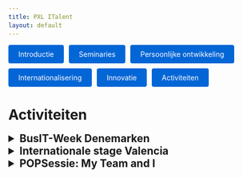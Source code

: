 ```yaml
---
title: PXL ITalent
layout: default
---
```


<style>

  .highlight {
    color: red;
  }

  .content {
    max-width: 900px;
    margin: auto;
    line-height: 1.6;
  }

  .image-right {
    float: right;
    margin: 1em 0 1em 2em;
    max-width: 40%;
    border-radius: 8px;
  }

  @media (max-width: 768px) {
    .image-right {
      float: none;
      display: block;
      margin: 1em auto;
      max-width: 100%;
    }
  }

  .image-right-wrapper {
    float: right;
    max-width: 40%;
     margin: 1em;
  }

  .image-right {
    width: 100%;
    border-radius: 8px;
  }

</style>

<p style="display: flex; flex-wrap: wrap; gap: 10px;">
  <a href="./" style="background: #0366d6; color: #fff; padding: 10px 20px; border-radius: 4px; text-decoration: none;">
    Introductie
  </a>
  <a href="./seminaries.html" style="background: #0366d6; color: #fff; padding: 10px 20px; border-radius: 4px; text-decoration: none;">
    Seminaries
  </a>
  <a href="./persoonlijke_groei.html" style="background: #0366d6; color: #fff; padding: 10px 20px; border-radius: 4px; text-decoration: none;">
    Persoonlijke ontwikkeling
  </a>
  <a href="./internationalisering.html" style="background: #0366d6; color: #fff; padding: 10px 20px; border-radius: 4px; text-decoration: none;">
    Internationalisering
  </a>
  <a href="./innovatie.html" style="background: #0366d6; color: #fff; padding: 10px 20px; border-radius: 4px; text-decoration: none;">
    Innovatie
  </a>
  <a href="./activiteiten.html" style="background: #0366d6; color: #fff; padding: 10px 20px; border-radius: 4px; text-decoration: none;">
    Activiteiten
  </a>
</p>

# Activiteiten

<details closed>
 <summary style="font-size: 1.5em; font-weight: bold; cursor: pointer;">
    BusIT-Week Denemarken
  </summary>

  <div class="content">

  <p>
  In mijn tweede jaar besloot ik een avontuur aan te gaan door me in te schrijven voor de BusIT-week naar Denemarken. 
  Ik koos bewust voor Denemarken, omdat ik altijd al een Scandinavisch land wilde bezoeken. 
  Deze reis leek me een uitgelezen kans om niet alleen mijn technische vaardigheden verder te ontwikkelen, 
  maar ook mijn blik op andere culturen te verruimen.
  </p>

  <div class="image-right-wrapper">
    <img src="foto's/IMG_5073.JPG" alt="Team photo in Denmark" class="image-right"/>
  </div>

  <p>
  Hoewel de opdracht over UX/UI-Design ging en niet echt aansloot aan mijn gekozen afstudeerrichting 
  (systeem- en netwerkbeheer) vond ik het toch fijn om eens creatief bezig te zijn en niet zo zeer technisch. 
  Tijdens deze week gingen we aan de slag met het bedenken en uitwerken van digitale oplossing voor Godset, 
  een lokale concertzaal die hun ticketverkoop een boost wilde geven. In teams werkten we aan creatieve oplossingen, 
  die we uitwerkten in Figma. Op het einde van de week werd het meest overtuigende en goed uitgewerkte prototype 
  bekroond tot winnaar.
  </p>

  <p>
  Een dag voor de start van het project vloog ik samen met vier andere studenten naar 
  Billund in Denemarken. We hadden onze reis goed voorbereid, 
  zodat we na de landing meteen een rechtstreekse bus konden nemen naar Kolding, de stad waar de school zich bevond waar het project doorging. Hier startte maandag ons project.
  </p>

  <p>
  We begonnen met een rondleiding bij Godset, zodat we een duidelijk beeld kregen van de uitdaging die ons te wachten stond. Daar werd al snel duidelijk dat hun ticketverkoop de laatste tijd sterk was gedaald, en dit project werd opgezet om daar verandering in te brengen. De verantwoordelijke lichtte toe dat hun huidige website verouderd was en dat ze beschikten over enkele digitale displays in de lobby en de concertzaal. Dit vormde het startpunt om onze creatieve breinen meteen aan het werk te zetten
  </p>

  <p>
  Eenmaal terug op de campus van IBA, de gastheer van deze BusIT-week, werden we willekeurig in groepen verdeeld. Bij de samenstelling werd er bewust gestreefd naar een mix van nationaliteiten. Mijn groep bestond uit drie Belgen, één uit Antwerpen, één uit Wallonië en ikzelf, aangevuld met twee Deense studenten en één deelnemer uit Hongarije.
  </p>

  <div class="image-right-wrapper">
    <img src="foto's/IMG_5040.jpg" alt="Photo of Building" class="image-right" heigth="600px"/>
  </div>

  <p>
  Na een intensieve dag brainstormen over hoe we de ticketverkoop bij Godset opnieuw konden stimuleren via innovatieve ideeën, gingen we op dinsdag aan de slag met het uitwerken van twee concepten.
  </p>

  <p>
  Het eerste idee was een photobooth. Bezoekers konden hierin, net zoals bij een klassieke photobooth, foto's maken en afdrukken. De twist? De gemaakte foto's werden live getoond op schermen verspreid over de concertzaal, en ook automatisch geüpload naar de website van Godset, op de pagina van het specifieke concert waarop de foto werd genomen. Zo ontstond er een levendige en authentieke sfeerimpressie van elk evenement, die meteen ook diende als marketingtool.
  </p>

  <p>
  Het tweede idee draaide rond het digitaliseren van de vestiaire. In plaats van de klassieke papieren vestiairetickets ontwierpen we een app. Wanneer je je jas afgeeft, wordt er een QR-code aan bevestigd. Die scan je met de app, die gekoppeld is aan je persoonlijke account. In de app kun je je vestiaireticket raadplegen, en door dit bij het ophalen te tonen, krijg je je jas sneller en efficiënter terug zonder het risico om een papiertje kwijt te raken.
  </p>

  <p>
  Op vrijdag, de laatste dag van het project, mochten we ons concept presenteren aan de vertegenwoordigers van Godset. We toonden hoe ons idee eruitzag, hoe het in de praktijk kon worden toegepast en op welke manier het kon bijdragen aan een hogere ticketverkoop.
  </p>

  <p>
  Nadat alle groepen hun voorstellen hadden gepitcht, trok de jury zich terug om het winnende concept te bepalen. Er waren heel wat sterke ideeën, maar helaas waren wij niet de winnaar. Als bewijs van onze deelname kregen we wel allemaal nog een certificaat.
  </p>

  <p>
  Naast het project werden er doorheen de week ook verschillende activiteiten buiten de werkuren georganiseerd. Zo maakten we een culturele wandeling door de stad, die eindigde met een bezoek aan het Koldinghus, een indrukwekkend kasteel uit de 13de eeuw. Het was een leuke manier om niet alleen technisch en creatief uitgedaagd te worden, maar ook een flinke portie Deense cultuur mee te pikken.
  </p>

  <div class="image-right-wrapper">
    <img src="foto's/Koldinghus.png" alt="Koldinghus" class="image-right"/>
  </div>

  <p>
  Dit was echter niet de enige activiteit. We kregen ook de kans om een concert bij te wonen van een punkrockband in de concertzaal van Godset zelf. Dat zorgde niet alleen voor een leuke avond, maar gaf ons ook waardevolle inzichten in hoe ons concept in de praktijk zou kunnen werken.
  </p>

  <p>
  In onze vrije tijd trokken we vaak naar The Arcade, een gezellige lokale bar met een mix van bordspellen en arcadekasten, de ideale plek om te ontspannen en andere studenten beter te leren kennen.
  </p>

  <p>
  Deze reis heeft me veel geleerd over zelfstandigheid. Het was de eerste keer dat ik zonder mijn ouders naar het buitenland ging, en meteen ook buiten België. Ik ben ontzettend blij dat ik deze kans heb gegrepen, want wat ik in die ene week over mezelf en de wereld heb geleerd, had ik nooit op een jaar tijd op school kunnen meemaken.
  </p>

  <p>
  Daarnaast heb ik er ook heel wat nieuwe vriendschappen aan overgehouden: drie Duitsers met wie ik mijn kamer deelde, drie Nederlanders die vaak met ons optrokken, en natuurlijk mijn medestudenten van PXL.
  </p>

  <div class="image-right-wrapper">
    <img src="foto's/ducks.jpg" alt="ducks" class="image-right"/>
  </div>

  <p>
  Natuurlijk heb ik tijdens het project zelf ook veel bijgeleerd. Zo maakte ik voor het eerst echt kennis met Figma en werd ik uitgedaagd om mijn creativiteit te gebruiken, iets wat we in mijn opleiding niet zo vaak doen. Al snel merkte ik dat mijn interesse toch meer ligt bij technische opdrachten dan bij creatief werk. Dat inzicht gaf me extra vertrouwen in mijn keuze voor de afstudeerrichting Systeem- en Netwerkbeheer.
  </p>

  <p>
  Hoewel het project zelf misschien niet helemaal mijn ding was, maakten de mensen, de cultuur en de hele ervaring eromheen het toch tot een fantastische reis. En misschien nog belangrijker: ik heb bewezen aan mezelf dat ik niet bang ben om uit mijn comfortzone te stappen en iets nieuws te proberen, zoals deelnemen aan een creatief project.
  </p>

  <p>
  Deze ervaring behoort dan ook tot één van mijn drie belangrijkste activiteiten, juist omdat je dit soort kansen niet in het binnenland kunt meemaken. Daarom zou ik het absoluut aanraden aan iedereen die de mogelijkheid heeft om deel te nemen aan een BusIT-week het is een unieke ervaring die je niet snel vergeet.
  </p>

  </div>

</details>

<details closed>
  <summary style="font-size: 1.5em; font-weight: bold; cursor: pointer;">
    Internationale stage Valencia
  </summary>

  <div class="content">

  <p>
  In het laatste jaar van deze opleiding moet je op stage, en dat kan zowel in het binnen- als buitenland. Ik koos ervoor om naar het zuiden te trekken en op buitenlandse stage te gaan. Met de hulp van mijn lectoren Maarten Sourbron en Johan Cleuren kwam ik terecht bij het bedrijf SQLI.
  </p>

  <p>
  Ik leerde SQLI vooral kennen via Maarten, die er vroeger werkte toen het nog Osudio heette. Hij bezorgde me de contactgegevens van mijn huidige stagebegeleider – die toevallig ook Maarten heet. Na wat overleg en contact met Johan, gingen we, samen met een klasgenoot, langs voor een kennismakingsgesprek. Niet veel later kregen we het goede nieuws: we mochten aan de slag.
  </p>

  <p>
  Aangezien SQLI een vestiging heeft in Valencia en daar het beste contact is met het team ter plaatse, werd beslist dat we onze stage in die stad zouden doen. En zo begon ons avontuur.
  </p>

  <p>
  Met dit avontuur wilde ik niet alleen mijn technische kennis uitbreiden, maar ook groeien op persoonlijk vlak. Het was een kans om mezelf beter te leren kennen, zelfstandiger te worden en stappen te zetten richting volwassenheid. Aangezien ik nooit op kot heb gezeten, was dit mijn eerste echte ervaring met alleen wonen.
  </p>

  <p>
  Ik keek er ook enorm naar uit om aan mijn stage te beginnen. Niet alleen om mijn technische vaardigheden te versterken, maar ook om mijn soft skills verder te ontwikkelen. Want in een professioneel bedrijf volstaat het niet om enkel technisch sterk te zijn, je moet ook helder kunnen communiceren, presenteren en je keuzes kunnen toelichten aan bijvoorbeeld een manager, in duidelijke, begrijpbare taal.
  </p>

  <p>
  De eerste dagen in Valencia stonden vooral in het teken van uitpakken en de stad verkennen. Maar op maandag begon het echte werk: onze eerste stagedag. We werden meteen hartelijk verwelkomd door Gloria en Marta, die ons een rondleiding gaven door het kantoor en ons wegwijs maakten in de huisregels.
  </p>

  <div class="image-right-wrapper">
    <img src="foto's/falla.jpg" alt="falla" class="image-right"/>
  </div>

  <p>
  Tijdens onze stage kregen we de opdracht om een interne chatbot te ontwikkelen ter ondersteuning van het Digital Continuity-team. Het doel was om de bot te integreren met tools zoals Jira (voor ticketbeheer), Trello (voor to-dolijsten) en andere systemen. Voor we hieraan konden beginnen, moesten we echter eerst zorgen dat de volledige cloud infrastructuur en de bijbehorende pipelines correct opgezet en geconfigureerd waren.
  </p>

  <p>
  Natuurlijk draait deze ervaring niet alleen om de stage zelf, maar ook om alles wat daarbuiten komt kijken. Zo moest ik leren om zelfstandig te wonen, al was ik niet helemaal alleen, want ik deelde mijn appartement met zes andere internationale mensen. Mijn huisgenoten kwamen uit Noorwegen, Duitsland, Nederland, Frankrijk, Oekraïne en Uruguay. Daardoor werd niet alleen mijn Engels op de stageplek op de proef gesteld, maar ook thuis in het dagelijkse leven.
  </p>

  <p>
  Ik had het geluk om net op het juiste moment in Valencia te zijn, want van 1 tot 19 maart vond daar het traditionele feest Las Fallas plaats, ter ere van Sint-Jozef. Dit feest draait helemaal rond vuur en vuurwerk, en dat was overal te merken. Elke dag om 14 uur en opnieuw om middernacht werd er groots vuurwerk afgestoken. Maar ook overdag vierden mensen volop mee door zelf vuurwerk en knalvuurpijlen af te steken in de straten. 
  </p>

  <p>
  Omdat ik midden in het centrum woonde, was de geluidsoverlast soms behoorlijk heftig, maar tegelijk was het indrukwekkend om mee te maken. Op de laatste dag werd het feest afgesloten met het verbranden van grote, zelfgemaakte beelden op verschillende plekken in de stad. Een spectaculair einde van een uniek cultureel evenement.
  </p>

  <div class="image-right-wrapper">
    <img src="foto's/ciutat.jpg" alt="ciutat" class="image-right"/>
  </div>

  <p>
  Na het feest genoot ik extra van de rust en stilte die erop volgde, en dat deed ik vaak op een gezellig terras. Natuurlijk bracht ik niet al mijn tijd daar door. Zo bezocht ik onder andere het bekende Ciutat de les Arts i les Ciències. Hoewel het officieel een museum is, zijn het vooral de architectuur en de indrukwekkende waterpartijen die het zo bijzonder maken.
  </p>

  <p>
  Daarnaast trok ik er vaak op uit om te wandelen of te joggen in het Turia-park, een prachtig en uitgestrekt stadspark dat ooit een rivier was en zich als een groen lint door Valencia slingert. Het was de perfecte plek om even te ontspannen en de stad van een andere kant te beleven. 
  </p>

  <p>
  Tijdens mijn stage heb ik veel nieuwe mensen leren kennen, zowel in Valencia als in België. Op het kantoor in Valencia kwam ik in contact met onder andere de twee Pablo’s, Gloria en Marta. Hoewel ik niet intensief met hen samenwerkte, zorgde hun aanwezigheid wel voor een fijne sfeer op de werkvloer.
  </p>

  <div class="image-right-wrapper">
    <img src="foto's/churros.jpg" alt="churros" class="image-right"/>
  </div>

  <p>
  Dankzij de dagelijkse stand-ups leerde ik ook het Belgische team goed kennen. Zo had ik regelmatig contact met mijn hogeschoolpromotor Maarten, en werkte ik samen met collega’s als Jarne, Dennis, Gert-Jan, Hussien en nog vele anderen. Het was boeiend om deel uit te maken van dit team en op die manier van verschillende mensen bij te leren.
  </p>

  <p>
  Op het kantoor in Valencia kregen we om de twee weken op woensdag een heerlijke traktatie: verse paella. Zo ontdekte ik ook dat paella oorspronkelijk uit Valencia komt, en dat proefde je! Daarnaast werden we op een keer ook verrast met churros, een eenmalig maar superleuk initiatief van het bedrijf. Zulke momenten zorgden voor een gezellige sfeer op de werkvloer en maakten de ervaring nog aangenamer. 
  </p>

  <p>
  Mijn ervaring in Valencia was simpelweg te mooi en te rijk om in één verslag volledig te vatten. Ik heb er ontzettend veel geleerd, niet alleen op technisch en professioneel vlak, maar vooral over mezelf. Ik heb bewezen, aan mezelf én aan mijn ouders, dat ik zonder problemen zelfstandig kan wonen en mijn plan kan trekken. Deze ervaring heeft me doen inzien dat ik klaar ben om het echte leven tegemoet te gaan.
  </p>

  <p>
  Natuurlijk waren er ook moeilijke momenten. Ik had af en toe last van heimwee en miste mijn vrienden en het leven thuis. Maar net die uitdagingen hebben me sterker gemaakt en geholpen om als persoon te groeien.
  </p>

  <p>
  Ik ben mijn ouders ontzettend dankbaar voor hun financiële steun en vertrouwen, en ik ben ook de hogeschool heel dankbaar voor het mogelijk maken van deze unieke kans. Deze stage was voor mij veel meer dan een leeropdracht, het was een levensveranderend avontuur.
  </p>

  <div class="image-right-wrapper">
    <img src="foto's/botanischetuin.jpg" alt="tuin" class="image-right"/>
  </div>

  <p>
  Het is dan ook geen verrassing dat ik ervoor gekozen heb om over deze buitenlandse stage te schrijven. Hoewel het geen verplicht onderdeel was van mijn opleiding, voelde het voor mij als een unieke kans die ik met beide handen moest grijpen. En ik kan het echt aan iedereen aanraden, ongeacht welke richting je volgt, of zelfs als je niet (meer) studeert. Een tijd in het buitenland wonen en werken leert je zoveel meer dan je ooit in een klaslokaal zou kunnen leren. 
  </p>

  <p>
  Je leert omgaan met nieuwe situaties, andere culturen en mensen van over de hele wereld. Maar vooral leer je veel over jezelf: hoe je je aanpast, zelfstandig functioneert en groeit als persoon.
  </p>

  <p>
  Voor mij is dit een ervaring die me voor altijd bij zal blijven, eentje waar ik met trots op terugkijk en waar ik ongetwijfeld nog vaak over zal vertellen. Het was geen verplicht hoofdstuk in mijn opleiding, maar wel één van de waardevolste beslissingen die ik ooit heb genomen.
  </p>

  <div>
</details>

<details closed>
  <summary style="font-size: 1.5em; font-weight: bold; cursor: pointer;">
    POPSessie: My Team and I
  </summary>

  <div class="content">

  <p>
  Tijdens het I-talent traject namen we deel aan verschillende POP-sessies. De laatste sessie, getiteld “My Team and I”, was gericht op het beter leren kennen van ons IT-Project team. In deze interactieve sessie werkten we samen in teamverband en voerden we opdrachten uit die ons hielpen om elkaar beter te leren kennen. 
  </p>

  <p>
  De sessie begon op een luchtige manier. Jo en Carl van LearningPath heetten ons welkom. Samen met verschillende andere teams namen we plaats in een kring om de sessie te starten. We begonnen met enkele vragen over het model van Lencioni, dat is opgebouwd als een piramide.
  </p>

  <div class="image-right-wrapper">
    <img src="foto's/piramide.png" alt="piramide" class="image-right"/>
  </div>

  <p>
  Bij dit model is het belangrijk dat elk onderliggend niveau volledig ingevuld en geborgd is voordat je naar de volgende fase gaat. De onderste lagen zijn groter, zwaarder en moeilijker dan de hogere lagen.
  </p>

  <p>
  Vervolgens kregen we de opdracht om de juiste eigenschappen aan de juiste niveaus van de piramide te koppelen. Deze eigenschappen waren: vertrouwen, conflicten, betrokkenheid, verantwoordelijkheid en resultaten.
  </p>

  <p>
  Na de introductie maakten we een ronde door de kamer, waarbij alle opdrachten werden uitgelegd. We mochten er drie kiezen om uit te voeren. Dit waren opdrachten om het team beter te leren kennen en het ongemakkelijk gevoel er snel uit te halen.
  </p>

  <p>
  De eerste opdracht bestond erin dat we met z’n allen op een doek moesten staan en dit moesten omdraaien zonder dat iemand eraf stapte. Het was meteen een sterke start: we moesten dicht bij elkaar staan, goed communiceren en samen een strategie bedenken. Een leuke en uitdagende manier om onze samenwerking te testen.
  </p>

  <p>
  De tweede opdracht was een stuk uitdagender: we moesten een puzzel oplossen terwijl we allemaal geblinddoekt waren. Al snel merkten we dat dit erg lastig was, dus besloten we dat één iemand de blinddoek zou afdoen om de rest te begeleiden.
  </p>

  <p>
  Tijdens de oefening bleek dat die persoon niet echt een natuurlijke leider was, wat de communicatie bemoeilijkte. In de loop van het project zagen we echter dat iemand anders spontaan een meer coördinerende rol op zich nam. Niet overdreven aanwezig, maar wel op een manier die richting gaf en het team op een rustige manier mee op weg hielp.
  </p>

  <p>
  De derde opdracht was zonder twijfel de makkelijkste. We moesten elk door een ander gat in een geweven constructie kruipen. De eerste paar gaten waren eenvoudig te bereiken, maar voor de laatste persoon werd het een stuk uitdagender: die moest door het hoogste gat.
  </p>

  <p>
  Hiervoor moesten we echt samenwerken, we tilden hem met z’n allen op, hielpen hem door het gat en zorgden ervoor dat hij aan de andere kant veilig werd opgevangen. Een eenvoudige opdracht, maar wel eentje waarin vertrouwen en samenwerking opnieuw centraal stonden.
  </p>

  <p>
  Er zat dus ook veel strategie in deze opdracht want we moeste nadenken om de lichtste persoon door het laatste gat te krijgen. Dit leerde ons ook vooral nadenken voordat we iets doen wat we ook veel hebben moeten doen tijdens het project. 
  </p>

  <p>
  Na het afronden van de opdrachten verzamelden alle teams zich opnieuw in de kring om samen te reflecteren. We blikten terug op wat we gedaan hadden, hoe we samenwerkten, en wat ons opviel tijdens de oefeningen.
  </p>

  <p>
  Er werd ook stilgestaan bij hoe de opdrachten gelinkt konden worden aan de piramide van Lencioni. Elke oefening had namelijk iets te maken met één van de lagen in het model, van vertrouwen en communicatie tot het nemen van verantwoordelijkheid en het behalen van gezamenlijke resultaten.
  </p>

  <p>
  De reden dat ik deze activiteit heb gekozen is omdat ik persoonlijk vond dat dit dit de meest waardevolle POP-sessie van het I-talent traject was. Vooral omdat we elkaar nadien veel beter leerden kennen en er een hechter groepsgevoel ontstond. Tijdens deze sessie merkte ik dat de sfeer binnen het team veranderde. Mensen kwamen losser, we leerden elkaars sterktes en zwaktes beter kennen, en er ontstond een soort vertrouwen dat er voordien minder was. Die verbondenheid zorgde ervoor dat de samenwerking binnen het project niet alleen vlotter verliep, maar ook veel aangenamer werd. Het was niet meer zomaar samenwerken met collega’s; het voelde alsof we echt samen aan iets werkten als een team.
  </p>

  <p>
  De opdrachten zelf waren speels en uitdagend, maar hadden wel degelijk een diepere betekenis. Elke oefening had een duidelijk doel en droeg bij aan de onderlinge samenwerking. Vooral de fysieke opdrachten, waarbij we elkaar moesten vertrouwen en ondersteunen, hadden een groot effect op hoe we naar elkaar keken.
  </p>

  <p>
  Door de opdrachten op deze manier te kunnen koppelen aan de theorie, kreeg ik bovendien meer inzicht in hoe teamdynamiek werkt en wat nodig is om goed samen te functioneren als groep. De link met de piramide van Lencioni maakte alles duidelijker en concreter. Het zorgde voor een interessante verdieping van de sessie en zette mij aan het denken over mijn eigen rol binnen het team. Ik begon me af te vragen hoe ik zelf bijdraag aan vertrouwen, communicatie en betrokkenheid. Dat bewustzijn neem ik zeker mee naar toekomstige samenwerkingen.
  </p>

  <div>

</details>